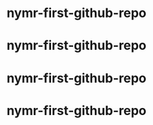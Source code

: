 # nymr-first-github-repo
# nymr-first-github-repo
# nymr-first-github-repo
# nymr-first-github-repo
